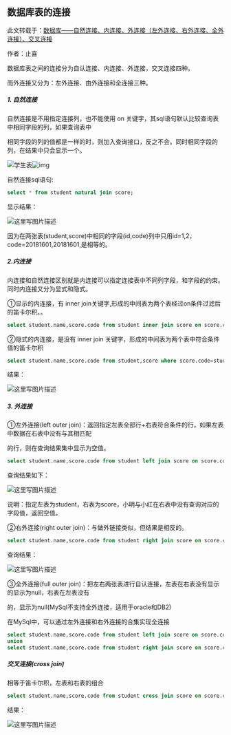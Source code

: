 ## 数据库表的连接

此文转载于：<a href="https://blog.csdn.net/qq_38125058/article/details/79946850">数据库——自然连接、内连接、外连接（左外连接、右外连接、全外连接）、交叉连接</a>

作者：止喜



数据库表之间的连接分为自认连接、内连接、外连接，交叉连接四种。

而外连接又分为：左外连接、由外连接和全连接三种。



##### 1. 自然连接

自然连接是不用指定连接列，也不能使用 on 关键字，其sql语句默认比较查询表中相同字段的列，如果查询表中

相同字段的列的值都是一样的时，则加入查询接口，反之不会。同时相同字段的列，在结果中只会显示一个。

![学生表](https://img-blog.csdn.net/2018041317153086?watermark/2/text/aHR0cHM6Ly9ibG9nLmNzZG4ubmV0L3FxXzM4MTI1MDU4/font/5a6L5L2T/fontsize/400/fill/I0JBQkFCMA==/dissolve/70)![img](https://img-blog.csdn.net/20180415104205543?watermark/2/text/aHR0cHM6Ly9ibG9nLmNzZG4ubmV0L3FxXzM4MTI1MDU4/font/5a6L5L2T/fontsize/400/fill/I0JBQkFCMA==/dissolve/70)

自然连接sql语句:

```sql
select * from student natural join score;
```

显示结果：

![这里写图片描述](https://img-blog.csdn.net/20180413173754723?watermark/2/text/aHR0cHM6Ly9ibG9nLmNzZG4ubmV0L3FxXzM4MTI1MDU4/font/5a6L5L2T/fontsize/400/fill/I0JBQkFCMA==/dissolve/70)

因为在两张表(student,score)中相同的字段(id,code)列中只用id=1,2，code=20181601,20181601,是相等的。



##### 2.内连接

内连接和自然连接区别就是内连接可以指定连接表中不同列字段，和字段的约束。同时内连接又分为显式和隐式。

①显示的内连接，有 inner join关键字,形成的中间表为两个表经过on条件过滤后的笛卡尔积。。

```sql
select student.name,score.code from student inner join score on score.code=student.code;
```

②隐式的内连接，是没有 inner join 关键字，形成的中间表为两个表中符合条件值的笛卡尔积

```sql
select student.name,score.code from student,score where score.code=student.code;
```

结果： 

![这里写图片描述](https://img-blog.csdn.net/20180415101614828?watermark/2/text/aHR0cHM6Ly9ibG9nLmNzZG4ubmV0L3FxXzM4MTI1MDU4/font/5a6L5L2T/fontsize/400/fill/I0JBQkFCMA==/dissolve/70)

#####  3. 外连接

①左外连接(left outer join)：返回指定左表全部行+右表符合条件的行，如果左表中数据在右表中没有与其相匹配

的行，则在查询结果集中显示为空值。

```sql
select student.name,score.code from student left join score on score.code=student.code;
```

查询结果如下：

![这里写图片描述](https://img-blog.csdn.net/20180415103802353?watermark/2/text/aHR0cHM6Ly9ibG9nLmNzZG4ubmV0L3FxXzM4MTI1MDU4/font/5a6L5L2T/fontsize/400/fill/I0JBQkFCMA==/dissolve/70)

说明：指定左表为student，右表为score，小明与小红在右表中没有查询对应的字段值，返回空值。

②右外连接(right outer join)：与做外链接类似，但结果是相反的。

```sql
select student.name,score.code from student right join score on score.code=student.code;
```

查询结果：

![这里写图片描述](https://img-blog.csdn.net/20180415104600803?watermark/2/text/aHR0cHM6Ly9ibG9nLmNzZG4ubmV0L3FxXzM4MTI1MDU4/font/5a6L5L2T/fontsize/400/fill/I0JBQkFCMA==/dissolve/70)

③全外连接(full outer join)：把左右两张表进行自认连接，左表在右表没有显示的显示为null，右表在左表没有

的，显示为null(MySql不支持全外连接，适用于oracle和DB2)

在MySql中，可以通过左外连接和右外连接的合集实现全连接

```sql
select student.name,score.code from student left join score on score.code=student.code
union 
select student.name,score.code from student right join score on score.code=sudent.code;
```



##### 交叉连接(cross join)

相等于笛卡尔积，左表和右表的组合

```sql
select student.name,score.code from student cross join score on score.code=student.code;
```

结果：

![这里写图片描述](https://img-blog.csdn.net/2018041511054986?watermark/2/text/aHR0cHM6Ly9ibG9nLmNzZG4ubmV0L3FxXzM4MTI1MDU4/font/5a6L5L2T/fontsize/400/fill/I0JBQkFCMA==/dissolve/70)
